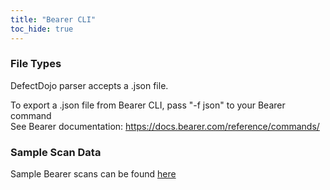 ```yaml
---
title: "Bearer CLI"
toc_hide: true
---
```


### File Types
DefectDojo parser accepts a .json file.

To export a .json file from Bearer CLI, pass "-f json" to your Bearer command  
See Bearer documentation: https://docs.bearer.com/reference/commands/

### Sample Scan Data
Sample Bearer scans can be found [here](https://github.com/DefectDojo/django-DefectDojo/tree/master/unittests/scans/bearer)
